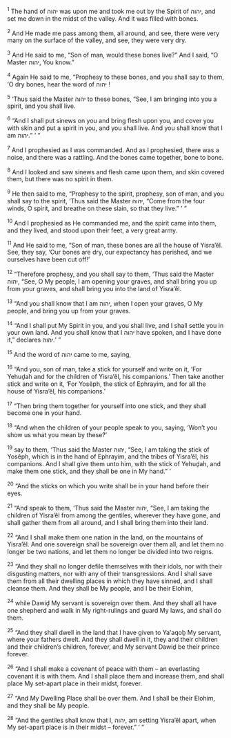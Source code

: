 <sup>1</sup> The hand of יהוה was upon me and took me out by the Spirit of יהוה, and set me down in the midst of the valley. And it was filled with bones.

<sup>2</sup> And He made me pass among them, all around, and see, there were very many on the surface of the valley, and see, they were very dry.

<sup>3</sup> And He said to me, “Son of man, would these bones live?” And I said, “O Master יהוה, You know.”

<sup>4</sup> Again He said to me, “Prophesy to these bones, and you shall say to them, ‘O dry bones, hear the word of יהוה !

<sup>5</sup> ‘Thus said the Master יהוה to these bones, “See, I am bringing into you a spirit, and you shall live.

<sup>6</sup> “And I shall put sinews on you and bring flesh upon you, and cover you with skin and put a spirit in you, and you shall live. And you shall know that I am יהוה.” ’ ”

<sup>7</sup> And I prophesied as I was commanded. And as I prophesied, there was a noise, and there was a rattling. And the bones came together, bone to bone.

<sup>8</sup> And I looked and saw sinews and flesh came upon them, and skin covered them, but there was no spirit in them.

<sup>9</sup> He then said to me, “Prophesy to the spirit, prophesy, son of man, and you shall say to the spirit, ‘Thus said the Master יהוה, “Come from the four winds, O spirit, and breathe on these slain, so that they live.” ’ ”

<sup>10</sup> And I prophesied as He commanded me, and the spirit came into them, and they lived, and stood upon their feet, a very great army.

<sup>11</sup> And He said to me, “Son of man, these bones are all the house of Yisra’ĕl. See, they say, ‘Our bones are dry, our expectancy has perished, and we ourselves have been cut off!’

<sup>12</sup> “Therefore prophesy, and you shall say to them, ‘Thus said the Master יהוה, “See, O My people, I am opening your graves, and shall bring you up from your graves, and shall bring you into the land of Yisra’ĕl.

<sup>13</sup> “And you shall know that I am יהוה, when I open your graves, O My people, and bring you up from your graves.

<sup>14</sup> “And I shall put My Spirit in you, and you shall live, and I shall settle you in your own land. And you shall know that I יהוה have spoken, and I have done it,” declares יהוה.’ ”

<sup>15</sup> And the word of יהוה came to me, saying,

<sup>16</sup> “And you, son of man, take a stick for yourself and write on it, ‘For Yehuḏah and for the children of Yisra’ĕl, his companions.’ Then take another stick and write on it, ‘For Yosĕph, the stick of Ephrayim, and for all the house of Yisra’ĕl, his companions.’

<sup>17</sup> “Then bring them together for yourself into one stick, and they shall become one in your hand.

<sup>18</sup> “And when the children of your people speak to you, saying, ‘Won’t you show us what you mean by these?’

<sup>19</sup> say to them, ‘Thus said the Master יהוה, “See, I am taking the stick of Yosĕph, which is in the hand of Ephrayim, and the tribes of Yisra’ĕl, his companions. And I shall give them unto him, with the stick of Yehuḏah, and make them one stick, and they shall be one in My hand.” ’

<sup>20</sup> “And the sticks on which you write shall be in your hand before their eyes.

<sup>21</sup> “And speak to them, ‘Thus said the Master יהוה, “See, I am taking the children of Yisra’ĕl from among the gentiles, wherever they have gone, and shall gather them from all around, and I shall bring them into their land.

<sup>22</sup> “And I shall make them one nation in the land, on the mountains of Yisra’ĕl. And one sovereign shall be sovereign over them all, and let them no longer be two nations, and let them no longer be divided into two reigns.

<sup>23</sup> “And they shall no longer defile themselves with their idols, nor with their disgusting matters, nor with any of their transgressions. And I shall save them from all their dwelling places in which they have sinned, and I shall cleanse them. And they shall be My people, and I be their Elohim,

<sup>24</sup> while Dawiḏ My servant is sovereign over them. And they shall all have one shepherd and walk in My right-rulings and guard My laws, and shall do them.

<sup>25</sup> “And they shall dwell in the land that I have given to Ya‛aqoḇ My servant, where your fathers dwelt. And they shall dwell in it, they and their children and their children’s children, forever, and My servant Dawiḏ be their prince forever.

<sup>26</sup> “And I shall make a covenant of peace with them – an everlasting covenant it is with them. And I shall place them and increase them, and shall place My set-apart place in their midst, forever.

<sup>27</sup> “And My Dwelling Place shall be over them. And I shall be their Elohim, and they shall be My people.

<sup>28</sup> “And the gentiles shall know that I, יהוה, am setting Yisra’ĕl apart, when My set-apart place is in their midst – forever.” ’ ”

